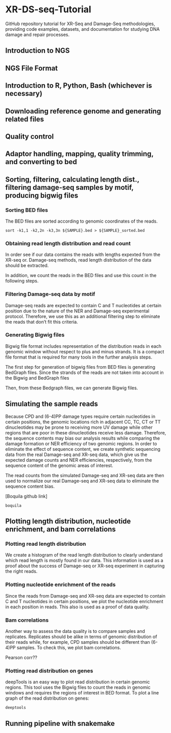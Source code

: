 # XR-DS-seq-Tutorial
 GitHub repository tutorial for XR-Seq and Damage-Seq methodologies, providing code examples, datasets, and documentation for studying DNA damage and repair processes.

## Introduction to NGS

## NGS File Format

## Introduction to R, Python, Bash (whichever is necessary)

## Downloading reference genome and generating related files 

## Quality control

## Adaptor handling, mapping, quality trimming, and converting to bed

## Sorting, filtering, calculating length dist., filtering damage-seq samples by motif, producing bigwig files
### Sorting BED files
The BED files are sorted according to genomic coordinates of the reads.

    sort -k1,1 -k2,2n -k3,3n ${SAMPLE}.bed > ${SAMPLE}_sorted.bed

### Obtaining read length distribution and read count
In order see if our data contains the reads with lengths expexted from the XR-seq or. Damage-seq methods, read length distribution of the data should be extracted.

>

In addition, we count the reads in the BED files and use this count in the following steps. 

>

 ### Filtering Damage-seq data by motif

Damage-seq reads are expected to contain C and T nucleotides at certain position due to the nature of the NER and Damage-seq experimental protocol. Therefore, we use this as an additional filtering step to eliminate the reads that don’t fit this criteria.

>

### Generating Bigwig files

Bigwig file format includes representation of the distribution reads in each genomic window without respect to plus and minus strands. It is a compact file format that is required for many tools in the further analysis steps. 

The first step for generation of bigwig files from BED files is generating BedGraph files. Since the strands of the reads are not taken into account in the Bigwig and BedGraph files

>

Then, from these Bedgraph files, we can generate Bigwig files. 


## Simulating the sample reads
Because CPD and (6-4)PP damage types require certain nucleotides in certain positions, the genomic locations rich in adjacent CC, TC, CT or TT dinucleotides may be prone to receiving more UV damage while other regions that are poor in these dinucleotides receive less damage. Therefore, the sequence contents may bias our analysis results while comparing the damage formation or NER efficiency of two genomic regions. In order to eliminate the effect of  sequence content, we create synthetic sequencing data from the real Damage-seq and XR-seq data, which give us the expected damage counts and NER efficiencies, respectively, from the sequence content of the genomic areas of interest.

The read counts from the simulated Damage-seq and XR-seq data are then used to normalize our real Damage-seq and XR-seq data to eliminate the sequence content bias. 

[Boquila github link]

    boquila


## Plotting length distribution, nucleotide enrichment, and bam correlations

### Plotting read length distribution

We create a histogram of the read length distribution to clearly understand which read length is mostly found in our data. This information is used as a proof about the success of Damage-seq or XR-seq experiment in capturing the right reads. 

>


### Plotting nucleotide enrichment of the reads

Since the reads from Damage-seq and XR-seq data are expected to contain C and T nucleotides in certain positions, we plot the nucleotide enrichment in each position in reads. This also is used as a proof of data quality. 


### Bam correlations

Another way to assess the data quality is to compare samples and replicates. Replicates should be alike in terms of genomic distribution of their reads while, for example, CPD samples should be different than (6-4)PP samples. To check this, we plot bam correlations. 

Pearson corr??


### Plotting read distribution on genes

deepTools is an easy way to plot read distribution in certain genomic regions. This tool uses the Bigwig files to count the reads in genomic windows and requires the regions of interest in BED format. To plot a line graph of the read  distribution on genes:

    deeptools 

## Running pipeline with snakemake
